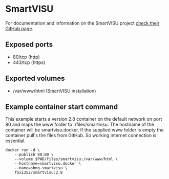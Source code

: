 # SmartVISU
For documentation and information on the SmartVISU project [check their GitHub page](https://github.com/Martin-Gleiss/smartvisu).

## Exposed ports
* 80/tcp (http)
* 443/tcp	(https)

## Exported volumes
* /var/www/html (SmartVISU installation)

## Example container start command
This example starts a version 2.8 container on the default network on port 80 and maps the www folder to ./files/smartvisu. The hostname of the container will be smartvisu.docker. If the supplied www folder is empty the container pull's the files from GitHub. So working internet connection is essential.

    docker run -d \
    	--publish 80:80 \
    	--volume $PWD/files/smartvisu:/var/www/html \
    	--hostname=smartvisu.docker \
    	--name=shng-smartvisu \
    	foxi352/smartvisu:2.8
